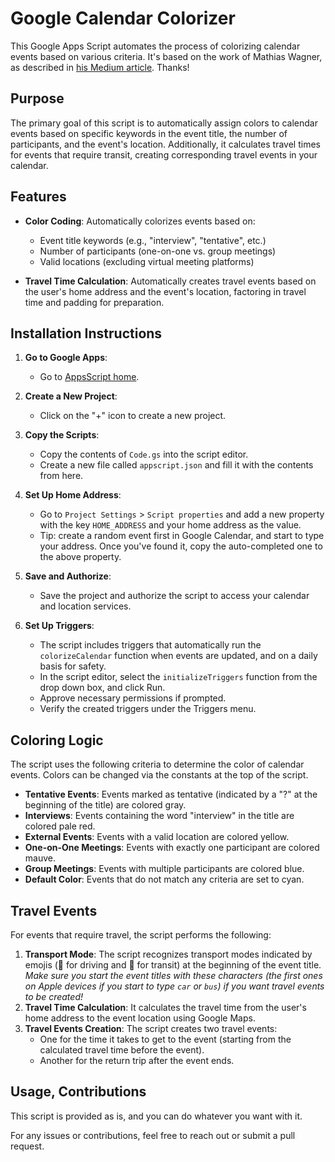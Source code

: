 # Google Calendar Colorizer

This Google Apps Script automates the process of colorizing calendar events based on various criteria. It's based on the work of Mathias Wagner, as described in [his Medium article](https://mathiasw.medium.com/automate-your-google-calendar-coloring-4e7b15ed5560). Thanks!

## Purpose

The primary goal of this script is to automatically assign colors to calendar events based on specific keywords in the event title, the number of participants, and the event's location. Additionally, it calculates travel times for events that require transit, creating corresponding travel events in your calendar.

## Features

- **Color Coding**: Automatically colorizes events based on:
  - Event title keywords (e.g., "interview", "tentative", etc.)
  - Number of participants (one-on-one vs. group meetings)
  - Valid locations (excluding virtual meeting platforms)
  
- **Travel Time Calculation**: Automatically creates travel events based on the user's home address and the event's location, factoring in travel time and padding for preparation.

## Installation Instructions

1. **Go to Google Apps**:
   - Go to [AppsScript home](https://script.google.com/).

2. **Create a New Project**:
   - Click on the "+" icon to create a new project.

3. **Copy the Scripts**:
   - Copy the contents of `Code.gs` into the script editor. 
   - Create a new file called `appscript.json` and fill it with the contents from here.

4. **Set Up Home Address**:
   - Go to `Project Settings` > `Script properties` and add a new property with the key `HOME_ADDRESS` and your home address as the value. 
   - Tip: create a random event first in Google Calendar, and start to type your address. Once you've found it, copy the auto-completed one to the above property. 

5. **Save and Authorize**:
   - Save the project and authorize the script to access your calendar and location services.

6. **Set Up Triggers**:
   - The script includes triggers that automatically run the `colorizeCalendar` function when events are updated, and on a daily basis for safety. 
   - In the script editor, select the `initializeTriggers` function from the drop down box, and click Run. 
   - Approve necessary permissions if prompted.
   - Verify the created triggers under the Triggers menu.

## Coloring Logic

The script uses the following criteria to determine the color of calendar events. Colors can be changed via the constants at the top of the script.

- **Tentative Events**: Events marked as tentative (indicated by a "?" at the beginning of the title) are colored gray.
- **Interviews**: Events containing the word "interview" in the title are colored pale red.
- **External Events**: Events with a valid location are colored yellow.
- **One-on-One Meetings**: Events with exactly one participant are colored mauve.
- **Group Meetings**: Events with multiple participants are colored blue.
- **Default Color**: Events that do not match any criteria are set to cyan.

## Travel Events

For events that require travel, the script performs the following:

1. **Transport Mode**: The script recognizes transport modes indicated by emojis (🚗 for driving and 🚎 for transit) at the beginning of the event title. *Make sure you start the event titles with these characters (the first ones on Apple devices if you start to type `car` or `bus`) if you want travel events to be created!*
2. **Travel Time Calculation**: It calculates the travel time from the user's home address to the event location using Google Maps.
3. **Travel Events Creation**: The script creates two travel events:
   - One for the time it takes to get to the event (starting from the calculated travel time before the event).
   - Another for the return trip after the event ends.

## Usage, Contributions

This script is provided as is, and you can do whatever you want with it. 

For any issues or contributions, feel free to reach out or submit a pull request.
